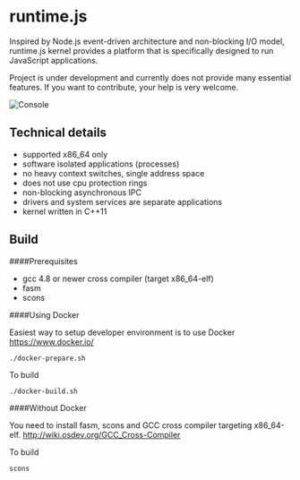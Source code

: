 runtime.js
====

Inspired by Node.js event-driven architecture and non-blocking I/O model, runtime.js kernel provides a platform that is specifically designed to run JavaScript applications.

Project is under development and currently does not provide many essential features. If you want to contribute, your help is very welcome.

![Console](https://raw.githubusercontent.com/runtimejs/runtimejs.github.io/master/img/runtimejs_1_compressed.png)

Technical details
----

- supported x86_64 only
- software isolated applications (processes)
- no heavy context switches, single address space
- does not use cpu protection rings
- non-blocking asynchronous IPC
- drivers and system services are separate applications
- kernel written in C++11

Build
----
####Prerequisites
- gcc 4.8 or newer cross compiler (target x86\_64-elf)
- fasm
- scons

####Using Docker

Easiest way to setup developer environment is to use Docker https://www.docker.io/

    ./docker-prepare.sh

To build

    ./docker-build.sh

####Without Docker

You need to install fasm, scons and GCC cross compiler targeting x86\_64-elf. http://wiki.osdev.org/GCC_Cross-Compiler

To build

    scons
    
